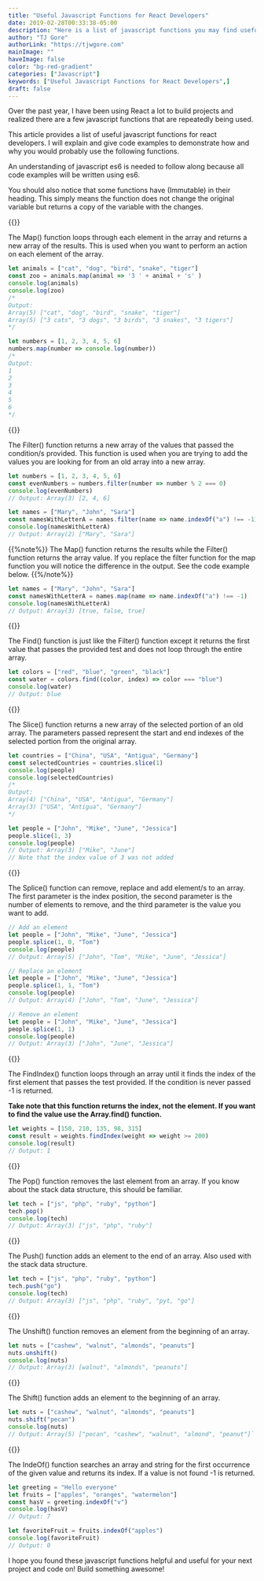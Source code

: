 ```yaml
---
title: "Useful Javascript Functions for React Developers"
date: 2019-02-28T00:33:38-05:00
description: "Here is a list of javascript functions you may find useful for your next project."
author: "TJ Gore"
authorLink: "https://tjwgore.com"
mainImage: ""
haveImage: false
color: "bg-red-gradient"
categories: ["Javascript"]
keywords: ["Useful Javascript Functions for React Developers",]
draft: false
---
```


Over the past year, I have been using React a lot to build projects and realized there are a few javascript functions that are repeatedly being used. 

This article provides a list of useful javascript functions for react developers.
I will explain and give code examples to demonstrate how and why you would probably use the following functions.

An understanding of javascript es6 is needed to follow along because all code examples will be written using es6.

You should also notice that some functions have (Immutable) in their heading. This simply means the function does not change the original variable but returns a copy of the variable with the changes.

{{<contentTitle title="Array.map() Function (Immutable)">}}

The Map() function loops through each element in the array and returns a new array of the results. This is used when you want to perform an action on each element of the array.

<span class="hl-info"></span>
```js
let animals = ["cat", "dog", "bird", "snake", "tiger"]
const zoo = animals.map(animal => '3 ' + animal + 's' )
console.log(animals)
console.log(zoo)
/*
Output: 
Array(5) ["cat", "dog", "bird", "snake", "tiger"]
Array(5) ["3 cats", "3 dogs", "3 birds", "3 snakes", "3 tigers"]
*/

let numbers = [1, 2, 3, 4, 5, 6]
numbers.map(number => console.log(number))
/*
Output:
1
2
3
4
5
6
*/
``` 

{{<contentTitle title="Array.filter() Function (Immutable)">}}

The Filter() function returns a new array of the values that passed the condition/s provided. This function is used when you are trying to add the values you are looking for from an old array into a new array.

<span class="hl-info"></span>
```js
let numbers = [1, 2, 3, 4, 5, 6]
const evenNumbers = numbers.filter(number => number % 2 === 0)
console.log(evenNumbers)
// Output: Array(3) [2, 4, 6]

let names = ["Mary", "John", "Sara"]
const namesWithLetterA = names.filter(name => name.indexOf("a") !== -1)
console.log(namesWithLetterA)
// Output: Array(2) ["Mary", "Sara"]
```

{{%note%}}
The Map() function returns the results while the Filter() function returns the array value.
If you replace the filter function for the map function you will notice the difference in the output. See the code example below.
{{%/note%}}

<span class="hl-info"></span>
```js
let names = ["Mary", "John", "Sara"]
const namesWithLetterA = names.map(name => name.indexOf("a") !== -1)
console.log(namesWithLetterA)
// Output: Array(3) [true, false, true]
```

{{<contentTitle title="Array.find() Function (Immutable)">}}

The Find() function is just like the Filter() function except it returns the first value that passes the provided test and does not loop through the entire array.

<span class="hl-info"></span>
```js
let colors = ["red", "blue", "green", "black"]
const water = colors.find((color, index) => color === "blue")
console.log(water)
// Output: blue
```

{{<contentTitle title="Array.slice() Function (Immutable)">}}

The Slice() function returns a new array of the selected portion of an old array. The parameters passed represent the start and end indexes of the selected portion from the original array.

<span class="hl-info"></span>
```js
let countries = ["China", "USA", "Antigua", "Germany"]
const selectedCountries = countries.slice(1)
console.log(people)
console.log(selectedCountries)
/*
Output:
Array(4) ["China", "USA", "Antigua", "Germany"]
Array(3) ["USA", "Antigua", "Germany"]
*/

let people = ["John", "Mike", "June", "Jessica"]
people.slice(1, 3)
console.log(people)
// Output: Array(3) ["Mike", "June"]
// Note that the index value of 3 was not added
```

{{<contentTitle title="Array.splice() Function">}}

The Splice() function can remove, replace and add element/s to an array. The first parameter is the index position, the second parameter is the number of elements to remove, and the third parameter is the value you want to add. 

<span class="hl-info"></span>
```js
// Add an element 
let people = ["John", "Mike", "June", "Jessica"]
people.splice(1, 0, "Tom")
console.log(people)
// Output: Array(5) ["John", "Tom", "Mike", "June", "Jessica"]

// Replace an element 
let people = ["John", "Mike", "June", "Jessica"]
people.splice(1, 1, "Tom")
console.log(people)
// Output: Array(4) ["John", "Tom", "June", "Jessica"]

// Remove an element
let people = ["John", "Mike", "June", "Jessica"]
people.splice(1, 1)
console.log(people)
// Output: Array(3) ["John", "June", "Jessica"]
```

{{<contentTitle title="Array.findIndex() Function">}}

The FindIndex() function loops through an array until it finds the index of the first element that passes the test provided. If the condition is never passed -1 is returned. 

**Take note that this function returns the index, not the element. If you want to find the value use the Array.find() function.**

<span class="hl-info"></span>
```js
let weights = [150, 210, 135, 98, 315]
const result = weights.findIndex(weight => weight >= 200)
console.log(result)
// Output: 1
```

{{<contentTitle title="Array.pop() Function">}}

The Pop() function removes the last element from an array. If you know about the stack data structure, this should be familiar.

<span class="hl-info"></span>
```js
let tech = ["js", "php", "ruby", "python"]
tech.pop()
console.log(tech)
// Output: Array(3) ["js", "php", "ruby"]
```

{{<contentTitle title="Array.push() Function">}}

The Push() function adds an element to the end of an array. Also used with the stack data structure.

<span class="hl-info"></span>
```js
let tech = ["js", "php", "ruby", "python"]
tech.push("go")
console.log(tech)
// Output: Array(3) ["js", "php", "ruby", "pyt, "go"]
```

{{<contentTitle title="Array.unshift() Function">}}

The Unshift() function removes an element from the beginning of an array. 

<span class="hl-info"></span>
```js
let nuts = ["cashew", "walnut", "almonds", "peanuts"]
nuts.unshift()
console.log(nuts)
// Output: Array(3) [walnut", "almonds", "peanuts"]
```

{{<contentTitle title="Array.shift() Function">}}

The Shift() function adds an element to the beginning of an array. 

<span class="hl-info"></span>
```js
let nuts = ["cashew", "walnut", "almonds", "peanuts"]
nuts.shift("pecan")
console.log(nuts)
// Output: Array(5) ["pecan", "cashew", "walnut", "almond", "peanut"]```
```

{{<contentTitle title="Array.indexOf() Function">}}

The IndeOf() function searches an array and string for the first occurrence of the given value and returns its index. If a value is not found -1 is returned.

<span class="hl-info"></span>
```js
let greeting = "Hello everyone"
let fruits = ["apples", "oranges", "watermelon"]
const hasV = greeting.indexOf("v")
console.log(hasV)
// Output: 7

let favoriteFruit = fruits.indexOf("apples")
console.log(favoriteFruit)
// Output: 0
```

I hope you found these javascript functions helpful and useful for your next project and code on! Build something awesome!